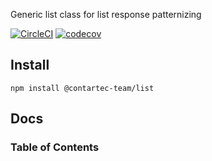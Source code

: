 Generic list class for list response patternizing

[![CircleCI](https://circleci.com/gh/contartec-team/list.svg?style=shield&circle-token=fe0219e127aca0a7c19085e8e5bf9555d9ac9f98)](https://circleci.com/gh/contartec-team/list)
[![codecov](https://codecov.io/gh/contartec-team/list/branch/master/graph/badge.svg)](https://codecov.io/gh/contartec-team/list)

## Install

`npm install @contartec-team/list`

## Docs

<!-- Generated by documentation.js. Update this documentation by updating the source code. -->

### Table of Contents
